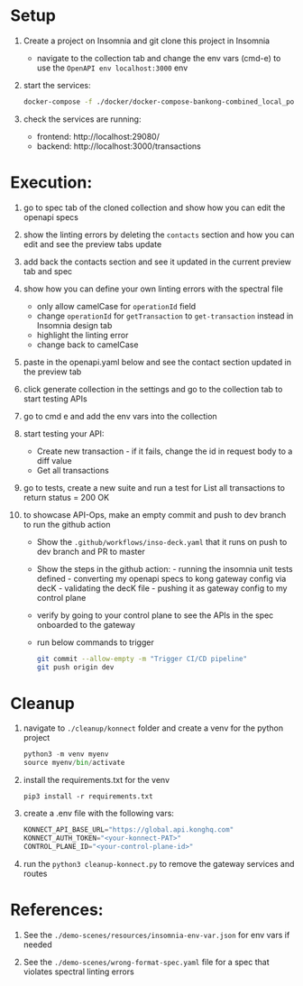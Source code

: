# Setup
1. Create a project on Insomnia and git clone this project in Insomnia

    - navigate to the collection tab and change the env vars (cmd-e) to use the `OpenAPI env localhost:3000` env

3. start the services:

    ```bash
    docker-compose -f ./docker/docker-compose-bankong-combined_local_portchange.yaml up -d
    ```

4. check the services are running:
    - frontend: http://localhost:29080/
    - backend: http://localhost:3000/transactions

# Execution:

1. go to spec tab of the cloned collection and show how you can edit the openapi specs

2. show the linting errors by deleting the `contacts` section and how you can edit and see the preview tabs update

3. add back the contacts section and see it updated in the current preview tab and spec

4. show how you can define your own linting errors with the spectral file
    - only allow camelCase for `operationId` field
    - change `operationId` for `getTransaction` to `get-transaction` instead in Insomnia design tab
    - highlight the linting error
    - change back to camelCase

5. paste in the openapi.yaml below and see the contact section updated in the preview tab

6. click generate collection in the settings and go to the collection tab to start testing APIs

7. go to cmd e and add the env vars into the collection

8. start testing your API:
    - Create new transaction - if it fails, change the id in request body to a diff value
    - Get all transactions

9. go to tests, create a new suite and run a test for List all transactions to return status = 200 OK

10. to showcase API-Ops, make an empty commit and push to dev branch to run the github action
    - Show the `.github/workflows/inso-deck.yaml` that it runs on push to dev branch and PR to master
    - Show the steps in the github action:
          - running the insomnia unit tests defined
          - converting my openapi specs to kong gateway config via decK
          - validating the decK file
          - pushing it as gateway config to my control plane
    - verify by going to your control plane to see the APIs in the spec onboarded to the gateway
    - run below commands to trigger

        ```bash
        git commit --allow-empty -m "Trigger CI/CD pipeline"
        git push origin dev
        ```
# Cleanup

1. navigate to `./cleanup/konnect` folder and create a venv for the python project

    ```python
    python3 -m venv myenv
    source myenv/bin/activate
    ```

2. install the requirements.txt for the venv

    `pip3 install -r requirements.txt`

3. create a .env file with the following vars:

    ```python
    KONNECT_API_BASE_URL="https://global.api.konghq.com"
    KONNECT_AUTH_TOKEN="<your-konnect-PAT>"
    CONTROL_PLANE_ID="<your-control-plane-id>"
    ```

4. run the `python3 cleanup-konnect.py` to remove the gateway services and routes

# References:

1. See the `./demo-scenes/resources/insomnia-env-var.json` for env vars if needed

2. See the `./demo-scenes/wrong-format-spec.yaml` file for a spec that violates spectral linting errors
